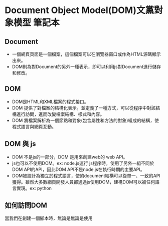 # Document Object Model(DOM)文黨對象模型 筆記本
## Document
- 一個網頁頁面是一個檔案，這個檔案可以在瀏覽器窗口或作為HTML源碼顯示出來。
- DOM則為對Document的另外一種表示，即可以利用js對Document進行儲存和修改。

## DOM
- DOM是HTML和XML檔案的程式接口。
- DOM 提供了對檔案的結構化表示。並定義了一種方式，可以從程序中對該結構進行訪問，進而改變檔案結構、樣式和內容。
- DOM 將檔案解析為一個節點和對象(包含屬性和方法的對象)組成的結構，使程式語言與網頁互動。
## DOM 與 js
- DOM 不是js的一部分，DOM 是用來創建web的 web API。
- js也可以不使用DOM。ex: node.js運行 js程序時，使用了另外一組不同於DOM API的API，因此DOM API不是node.js在執行時期的主要API。
- DOM被設計為獨立於程式語言，使的document結構可以從單一、一致的API獲得。雖然大多數網頁開發人員都通過js使用DOM，建構DOM可以被任何語言實現。ex: python
## 如何訪問DOM
當我們在創建一個腳本時，無論是無論是使用<script>或是使用腳本加載的方法，都可以使用doument或window API來操作來獲取document本身或document的子類(網頁上的各種元素)。    
Dom 編程會像以下例子一樣簡單，ex: 使用window對象的alert()顯示一個警告信息。    
```javascript
<body onload = "window.alert('welcome!');">
</body>
```
但通常不建議混合使用頁面結構(html)和DOM操作(js)，因此這裡的例子是，用一個函數創建一個h1 element，然後向該元素添加text，然後再將其添加到document tree：

```javascript
<html lang = "en">
  <head>
    <script>
      window.onload = () =>{
        const heading = document.createElement("h1");
        const headingText = document.createTextNode("123456789");
        heading.appendChild(headingText);
        document.body.appendChild(heading);
      };
    </script>
  </head>
  <body></body>
</html>  
```
## 數據類型
為簡單起見，在API中的語法中，通常會使用element代指節點，使用nodeList來代指結點數組，使用attribute來代指結點屬性。
### document
### Node
document中的每個對象都是一個節點。在HTML中，對象可以是element節點、text節點、attribute節點。
###  element
是指由DOM API中成員返回類型為element的一個元素。ex: document.createElement() 會返回一個node的引用對像，代表返回了在DOM中創建的element。 element對象實現了DOM Element 接口以及Node接口。
### nodeList
nodeList是一個元素數組，類似於document.querySelectorAll()返回的類型。 nodeList中的元素通過索引以以下兩種方式訪問：
 - list.item(1)
 - list[1]
### Attr
通過createAtrribute()方法返回屬性，返回的是一個引用的對象。Attribute 在DOM中為node。
## DOM接口
- Document 和window對象 通常是最常使用DOM接口的對象。
- window對象代表瀏覽器
- document對象代表 root document
- Element 繼承Node接口，element和node 接口提供了對單個元素上使用的多種方法和屬性。這些element可能也有特定的接口來處理這些element 的數據類型。
以下是一些常用的使用DOM所編寫的網頁和XML的API:
  - document.querySelector(selector)
  - document.querySelectorAll(name)
  - document.createElement(name)
  - parentNode.appendChild(node)
  - element.innerHTML
  - element.style.left
  - element.setAttribute()
  - element.getAttribute()
  - element.addEventListener()
  - window.content
  - Window.onload
  - window.scrollTo()
  
## window 對象
- window接口包含DOM document。document屬性指向該window加載的DOM document。
- 可以使用document.defaultView 屬性來獲取window
- 全局變量window表示運行script的 window。
- window 接口是種全局可用的函數、namespaces、對象、構造函數的家。不一定與用戶的window直接相關。
  
## 實例屬性 Instance Property
### event.target
觸發事件的對象的引用(DOM 元素)。   
https://developer.mozilla.org/zh-CN/docs/Web/API/Event/target
